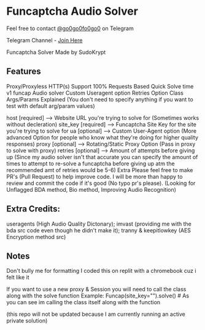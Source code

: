 # Funcaptcha Audio Solver

Feel free to contact [@go0go0fo0go0](https://t.me/go0go0fo0go0) on Telegram

Telegram Channel - [Join Here](https://t.me/+qP9G-_ii_XA1MGIx)

Funcaptcha Solver Made by SudoKrypt

## Features

Proxy/Proxyless HTTP(s) Support
100% Requests Based
Quick Solve time
v1 funcap Audio solver
Custom Useragent option
Retries Option
Class Args/Params Explained (You don't need to specify anything if you want to test with default arg/param values)

host [required] --> Website URL you're trying to solve for (Sometimes works without decleration)
site_key [required] --> Funcaptcha Site Key for the site you're trying to solve for
ua [optional] --> Custom User-Agent option (More advanced Option for people who know what they're doing for higher quality responses)
proxy [optional] --> Rotating/Static Proxy Option (Pass in proxy to solve with proxy)
retries [optional] --> Amount of attempts before giving up (Since my audio solver isn't that accurate you can specify the amount of times to attempt to re-solve a funcaptcha before giving up atm the recommended amt of retries would be 5-6)
Extra Please feel free to make PR's (Pull Request) to help improve code. I will be more than happy to review and commit the code if it's good (No typo pr's please). (Looking for Unflagged BDA method, Bio method, Improving Audio Recognition)

## Extra Credits: 

useragents (High Audio Quality Dictonary); imvast (providing me with the bda src code even though he didn't make it); tranny & keepitlowkey (AES Encryption method src)

## Notes 

Don't bully me for formatting I coded this on replit with a chromebook cuz i felt like it 

If you want to use a new proxy & Session you will need to call the class along with the solve function Example: Funcap(site_key="").solve() # As you can see im calling the class itself along with the function

(this repo will not be updated because I am currently running an active private solution)

